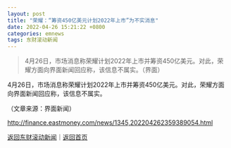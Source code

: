 ```yaml
---
layout: post
title: "荣耀：“筹资450亿美元计划2022年上市”为不实消息"
date: 2022-04-26 15:21:22 +0800
categories: emnews
tags: 东财滚动新闻
---
```

> 4月26日，市场消息称荣耀计划2022年上市并筹资450亿美元。对此，荣耀方面向界面新闻回应称，该信息不属实。（界面）

<p>4月26日，市场消息称荣耀计划2022年上市并筹资450亿美元。对此，荣耀方面向界面新闻回应称，该信息不属实。</p><p class="em_media">（文章来源：界面新闻）</p>

<http://finance.eastmoney.com/news/1345,202204262359389054.html>

[返回东财滚动新闻](//finews.withounder.com/emnews/)｜[返回首页](//finews.withounder.com/)